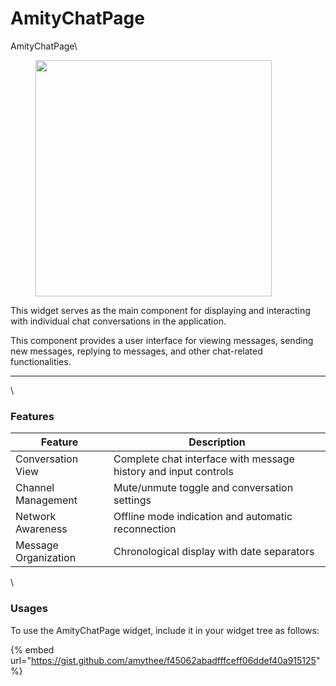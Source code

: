 # AmityChatPage

AmityChatPage\



<figure><img src="../../../../.gitbook/assets/Screenshot 2568-04-04 at 15.17.28.png" alt="" width="378"><figcaption></figcaption></figure>

This widget serves as the main component for displaying and interacting with individual chat conversations in the application.

This component provides a user interface for viewing messages, sending new messages, replying to messages, and other chat-related functionalities.

***

\


### Features

| Feature              | Description                                                     |
| -------------------- | --------------------------------------------------------------- |
| Conversation View    | Complete chat interface with message history and input controls |
| Channel Management   | Mute/unmute toggle and conversation settings                    |
| Network Awareness    | Offline mode indication and automatic reconnection              |
| Message Organization | Chronological display with date separators                      |

\


### Usages

To use the AmityChatPage widget, include it in your widget tree as follows:



{% embed url="https://gist.github.com/amythee/f45062abadfffceff06ddef40a915125" %}

